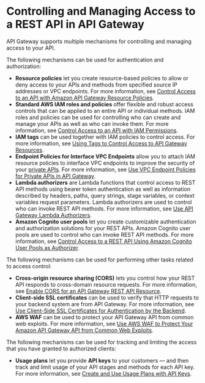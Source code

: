 # Controlling and Managing Access to a REST API in API Gateway<a name="apigateway-control-access-to-api"></a>

API Gateway supports multiple mechanisms for controlling and managing access to your API\.

The following mechanisms can be used for authentication and authorization:
+ **Resource policies** let you create resource\-based policies to allow or deny access to your APIs and methods from specified source IP addresses or VPC endpoints\. For more information, see [Control Access to an API with Amazon API Gateway Resource Policies](apigateway-resource-policies.md)\.
+ **Standard AWS IAM roles and policies** offer flexible and robust access controls that can be applied to an entire API or individual methods\. IAM roles and policies can be used for controlling who can create and manage your APIs as well as who can invoke them\. For more information, see [Control Access to an API with IAM Permissions](permissions.md)\.
+ **IAM tags** can be used together with IAM policies to control access\. For more information, see [Using Tags to Control Access to API Gateway Resources](apigateway-tagging-iam-policy.md)\.
+ **Endpoint Policies for Interface VPC Endpoints** allow you to attach IAM resource policies to interface VPC endpoints to improve the security of your [private APIs](https://docs.aws.amazon.com/apigateway/latest/developerguide/apigateway-private-apis.html)\. For more information, see [Use VPC Endpoint Policies for Private APIs in API Gateway](apigateway-vpc-endpoint-policies.md)\.
+ **Lambda authorizers** are Lambda functions that control access to REST API methods using bearer token authentication as well as information described by headers, paths, query strings, stage variables, or context variables request parameters\. Lambda authorizers are used to control who can invoke REST API methods\. For more information, see [Use API Gateway Lambda Authorizers](apigateway-use-lambda-authorizer.md)\.
+ **Amazon Cognito user pools** let you create customizable authentication and authorization solutions for your REST APIs\. Amazon Cognito user pools are used to control who can invoke REST API methods\. For more information, see [Control Access to a REST API Using Amazon Cognito User Pools as Authorizer](apigateway-integrate-with-cognito.md)\.

The following mechanisms can be used for performing other tasks related to access control:
+ **Cross\-origin resource sharing \(CORS\)** lets you control how your REST API responds to cross\-domain resource requests\. For more information, see [Enable CORS for an API Gateway REST API Resource](how-to-cors.md)\.
+ **Client\-side SSL certificates** can be used to verify that HTTP requests to your backend system are from API Gateway\. For more information, see [Use Client\-Side SSL Certificates for Authentication by the Backend](getting-started-client-side-ssl-authentication.md)\.
+ **AWS WAF** can be used to protect your API Gateway API from common web exploits\. For more information, see [Use AWS WAF to Protect Your Amazon API Gateway API from Common Web Exploits](apigateway-control-access-aws-waf.md)\.

The following mechanisms can be used for tracking and limiting the access that you have granted to authorized clients:
+ **Usage plans** let you provide **API keys** to your customers — and then track and limit usage of your API stages and methods for each API key\. For more information, see [Create and Use Usage Plans with API Keys](api-gateway-api-usage-plans.md)\.